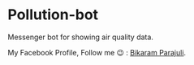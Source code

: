 # Pollution-bot
Messenger bot for showing air quality data.

My Facebook Profile, Follow me 😉 : [Bikaram Parajuli](https://www.facebook.com/Parajuli.Bkrm).
